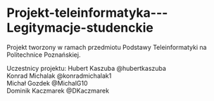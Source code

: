 # Projekt-teleinformatyka---Legitymacje-studenckie

Projekt tworzony w ramach przedmiotu Podstawy Teleinformatyki na Politechnice Poznańskiej.

Uczestnicy projektu:
Hubert Kaszuba @hubertkaszuba  
Konrad Michalak @konradmichalak1  
Michał Gozdek @MichalG10  
Dominik Kaczmarek @DKaczmarek
